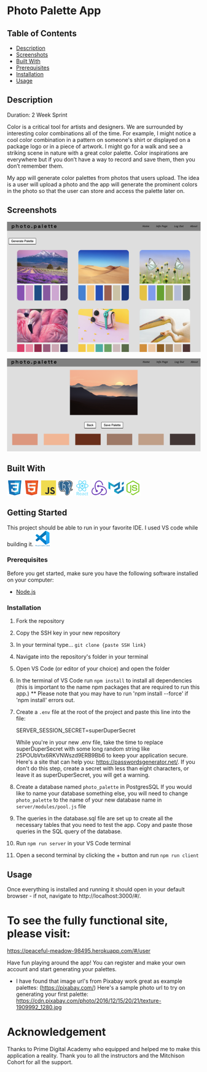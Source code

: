 # Photo Palette App

## Table of Contents

- [Description](#description)
- [Screenshots](#screenshots)
- [Built With](#built-with)
- [Prerequisites](#prerequisite)
- [Installation](#installation)
- [Usage](#usage)

## Description
Duration: 2 Week Sprint

Color is a critical tool for artists and designers. We are surrounded by interesting color combinations all of the time. For example, I might notice a cool color combination in a pattern on someone's shirt or displayed on a package logo or in a piece of artwork. I might go for a walk and see a striking scene in nature with a great color palette. Color inspirations are everywhere but if you don’t have a way to record and save them, then you don’t remember them. 

My app will generate color palettes from photos that users upload. The idea is a user will upload a photo and the app will generate the prominent colors in the photo so that the user can store and access the palette later on. 

## Screenshots

![Palette Dashboard](/public/palette-dashboard-screenshot.png)

![Palette Generator](/public/generate-palettee-screenshot.png)

## Built With

<a href="https://www.w3schools.com/w3css/defaulT.asp"><img src="https://raw.githubusercontent.com/devicons/devicon/master/icons/css3/css3-original.svg" height="40px" width="40px" /></a>
<a href="https://www.w3schools.com/html/"><img src="https://raw.githubusercontent.com/devicons/devicon/master/icons/html5/html5-original.svg" height="40px" width="40px" /></a>
<a href="https://www.w3schools.com/js/default.asp"><img src="https://raw.githubusercontent.com/devicons/devicon/master/icons/javascript/javascript-original.svg" height="40px" width="40px" /></a>
<a href="https://www.postgresql.org/"><img src="https://raw.githubusercontent.com/devicons/devicon/master/icons/postgresql/postgresql-original.svg" height="40px" width="40px" /></a>
<a href="https://reactjs.org/"><img src="https://raw.githubusercontent.com/devicons/devicon/master/icons/react/react-original-wordmark.svg" height="40px" width="40px" /></a>
<a href="https://redux.js.org/"><img src="https://raw.githubusercontent.com/devicons/devicon/master/icons/redux/redux-original.svg" height="40px" width="40px" /></a>
<a href="https://material-ui.com/"><img src="https://raw.githubusercontent.com/devicons/devicon/master/icons/materialui/materialui-original.svg" height="40px" width="40px" /></a>
<a href="https://nodejs.org/en/"><img src="https://github.com/devicons/devicon/blob/master/icons/nodejs/nodejs-plain.svg" height="40px" width="40px" /></a>

## Getting Started

This project should be able to run in your favorite IDE. I used VS code while building it. 
<a href="https://code.visualstudio.com/"><img src="https://github.com/devicons/devicon/blob/master/icons/vscode/vscode-original-wordmark.svg" height="40px" width="40px" /></a>

### Prerequisites
Before you get started, make sure you have the following software installed on your computer:

- [Node.js](https://nodejs.org/en/)

### Installation

1. Fork the repository
2. Copy the SSH key in your new repository
3. In your terminal type...  `git clone {paste SSH link}`
4. Navigate into the repository's folder in your terminal
5. Open VS Code (or editor of your choice) and open the folder
6. In the terminal of VS Code run `npm install` to install all dependencies
    (this is important to the name npm packages that are required to run this app.)
    ** Please note that you may have to run 'npm install --force' if 'npm install' errors out. 
7. Create a `.env` file at the root of the project and paste this line into the file:
    
    SERVER_SESSION_SECRET=superDuperSecret
    
    While you're in your new .env file, take the time to replace superDuperSecret with some long random string like 25POUbVtx6RKVNWszd9ERB9Bb6 to keep your application secure. Here's a site that can help you: https://passwordsgenerator.net/. If you don't do this step, create a secret with less than eight characters, or leave it as superDuperSecret, you will get a warning.
  
8. Create a database named `photo_palette` in PostgresSQL
If you would like to name your database something else, you will need to change `photo_palette` to the name of your new database name in `server/modules/pool.js` file
9. The queries in the database.sql file are set up to create all the necessary tables that you need to test the app. Copy and paste those queries in the SQL query of the database.
10. Run `npm run server` in your VS Code terminal
11. Open a second terminal by clicking the + button and run `npm run client`

## Usage

Once everything is installed and running it should open in your default browser - if not, navigate to http://localhost:3000/#/.


# To see the fully functional site, please visit: 
https://peaceful-meadow-98495.herokuapp.com/#/user

Have fun playing around the app! You can register and make your own account and start generating your palettes. 

* I have found that image url's from Pixabay work great as example palettes: (https://pixabay.com/) Here's a sample photo url to try on generating your first palette: https://cdn.pixabay.com/photo/2016/12/15/20/21/texture-1909992_1280.jpg


# Acknowledgement
Thanks to Prime Digital Academy who equipped and helped me to make this application a reality. Thank you to all the instructors and the Mitchison Cohort for all the support. 

